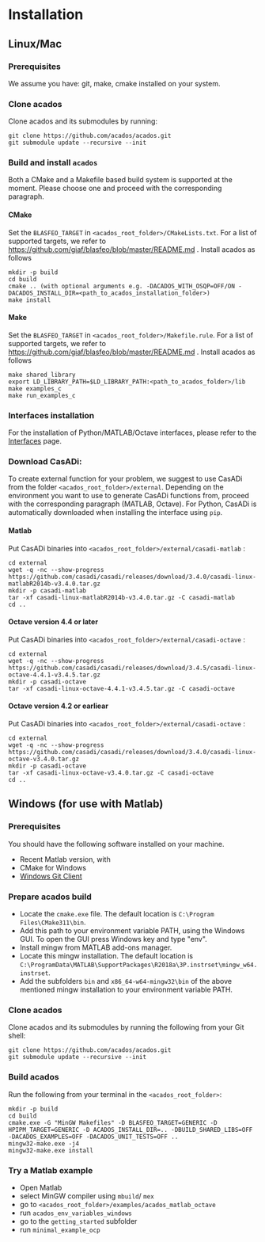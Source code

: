 # Installation

## Linux/Mac

### Prerequisites
We assume you have: git, make, cmake installed on your system.

### Clone acados
Clone acados and its submodules by running:
```
git clone https://github.com/acados/acados.git
git submodule update --recursive --init
```

### Build and install `acados`
Both a CMake and a Makefile based build system is supported at the moment.
Please choose one and proceed with the corresponding paragraph.

#### **CMake**
Set the `BLASFEO_TARGET` in `<acados_root_folder>/CMakeLists.txt`.
For a list of supported targets, we refer to https://github.com/giaf/blasfeo/blob/master/README.md .
Install acados as follows
```
mkdir -p build
cd build
cmake .. (with optional arguments e.g. -DACADOS_WITH_OSQP=OFF/ON -DACADOS_INSTALL_DIR=<path_to_acados_installation_folder>)
make install
```

#### **Make**
Set the `BLASFEO_TARGET` in `<acados_root_folder>/Makefile.rule`.
For a list of supported targets, we refer to https://github.com/giaf/blasfeo/blob/master/README.md .
Install acados as follows
```
make shared_library
export LD_LIBRARY_PATH=$LD_LIBRARY_PATH:<path_to_acados_folder>/lib
make examples_c
make run_examples_c
```

### Interfaces installation
For the installation of Python/MATLAB/Octave interfaces, please refer to the [Interfaces](../interfaces/index.md) page.


### Download CasADi:
To create external function for your problem, we suggest to use CasADi from the folder `<acados_root_folder>/external`.
Depending on the environment you want to use to generate CasADi functions from, proceed with the corresponding paragraph (MATLAB, Octave).
For Python, CasADi is automatically downloaded when installing the interface using `pip`.

#### **Matlab**
Put CasADi binaries into `<acados_root_folder>/external/casadi-matlab` :
```
cd external
wget -q -nc --show-progress https://github.com/casadi/casadi/releases/download/3.4.0/casadi-linux-matlabR2014b-v3.4.0.tar.gz
mkdir -p casadi-matlab
tar -xf casadi-linux-matlabR2014b-v3.4.0.tar.gz -C casadi-matlab
cd ..
```

#### **Octave version 4.4 or later**
Put CasADi binaries into `<acados_root_folder>/external/casadi-octave` :
```
cd external
wget -q -nc --show-progress https://github.com/casadi/casadi/releases/download/3.4.5/casadi-linux-octave-4.4.1-v3.4.5.tar.gz
mkdir -p casadi-octave
tar -xf casadi-linux-octave-4.4.1-v3.4.5.tar.gz -C casadi-octave
```

#### **Octave version 4.2 or earliear**
Put CasADi binaries into `<acados_root_folder>/external/casadi-octave` :
```
cd external
wget -q -nc --show-progress https://github.com/casadi/casadi/releases/download/3.4.0/casadi-linux-octave-v3.4.0.tar.gz
mkdir -p casadi-octave
tar -xf casadi-linux-octave-v3.4.0.tar.gz -C casadi-octave
cd ..
```



## Windows (for use with Matlab)

### Prerequisites
You should have the following software installed on your machine.
- Recent Matlab version, with 
- CMake for Windows
- [Windows Git Client](https://git-scm.com/download/win)

### Prepare acados build
- Locate the `cmake.exe` file. The default location is `C:\Program Files\CMake311\bin`.
- Add this path to your environment variable PATH, using the Windows GUI. To open the GUI press Windows key and type "env".
- Install mingw from MATLAB add-ons manager.
- Locate this mingw installation. The default location is `C:\ProgramData\MATLAB\SupportPackages\R2018a\3P.instrset\mingw_w64.instrset`.
- Add the subfolders `bin` and `x86_64-w64-mingw32\bin` of the above mentioned mingw installation to your environment variable PATH.

### Clone acados
Clone acados and its submodules by running the following from your Git shell:
```
git clone https://github.com/acados/acados.git
git submodule update --recursive --init
```

### Build acados
Run the following from your terminal in the `<acados_root_folder>`:
```
mkdir -p build
cd build
cmake.exe -G "MinGW Makefiles" -D BLASFEO_TARGET=GENERIC -D HPIPM_TARGET=GENERIC -D ACADOS_INSTALL_DIR=.. -DBUILD_SHARED_LIBS=OFF -DACADOS_EXAMPLES=OFF -DACADOS_UNIT_TESTS=OFF ..
mingw32-make.exe -j4
mingw32-make.exe install
```

### Try a Matlab example
- Open Matlab
- select MinGW compiler using `mbuild`/ `mex`
- go to `<acados_root_folder>/examples/acados_matlab_octave`
- run `acados_env_variables_windows`
- go to the `getting_started` subfolder
- run `minimal_example_ocp`